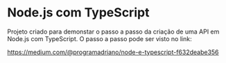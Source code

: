 ﻿# Node.js com TypeScript 
 Projeto criado para demonstar o passo a passo da criação de uma API em Node.js com TypeScript. O passo a passo pode ser visto no link: 
 
https://medium.com/@programadriano/node-e-typescript-f632deabe356 
